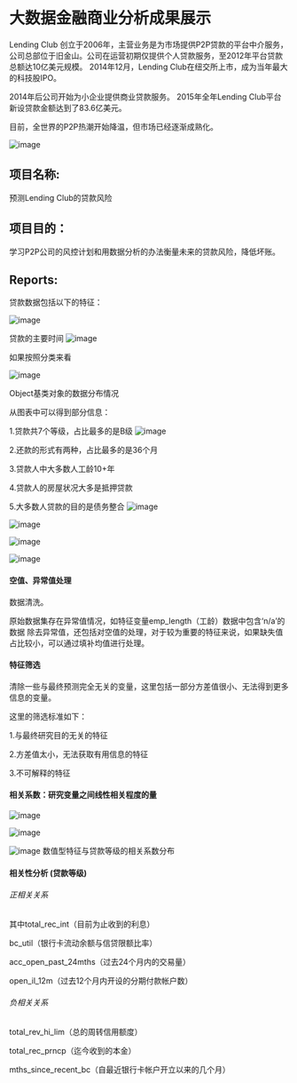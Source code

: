 # 大数据金融商业分析成果展示

Lending Club 创立于2006年，主营业务是为市场提供P2P贷款的平台中介服务，公司总部位于旧金山。公司在运营初期仅提供个人贷款服务，至2012年平台贷款总额达10亿美元规模。
2014年12月，Lending Club在纽交所上市，成为当年最大的科技股IPO。

2014年后公司开始为小企业提供商业贷款服务。
2015年全年Lending Club平台新设贷款金额达到了83.6亿美元。

目前，全世界的P2P热潮开始降温，但市场已经逐渐成熟化。


![image](https://github.com/Bear-LaiOffer/BAandBigdata/blob/master/bigdataandBA/p2panalysis.jpg)


## 项目名称:
预测Lending Club的贷款风险

## 项目目的：
学习P2P公司的风控计划和用数据分析的办法衡量未来的贷款风险，降低坏账。

## Reports:
贷款数据包括以下的特征：

![image](https://github.com/Bear-LaiOffer/BAandBigdata/blob/master/bigdataandBA/2.jpg)

贷款的主要时间
![image](https://github.com/Bear-LaiOffer/BAandBigdata/blob/master/bigdataandBA/dateissued.png)

如果按照分类来看

![image](https://github.com/Bear-LaiOffer/BAandBigdata/blob/master/bigdataandBA/dateissuedbyStates.png)

Object基类对象的数据分布情况

从图表中可以得到部分信息：

1.贷款共7个等级，占比最多的是B级
![image](https://github.com/Bear-LaiOffer/BAandBigdata/blob/master/bigdataandBA/loanamountbygrade.png)

2.还款的形式有两种，占比最多的是36个月

3.贷款人中大多数人工龄10+年

4.贷款人的房屋状况大多是抵押贷款

5.大多数人贷款的目的是债务整合
![image](https://github.com/Bear-LaiOffer/BAandBigdata/blob/master/bigdataandBA/why.png)

![image](https://github.com/Bear-LaiOffer/BAandBigdata/blob/master/bigdataandBA/density.png)

![image](https://github.com/Bear-LaiOffer/BAandBigdata/blob/master/bigdataandBA/loan.png)

![image](https://github.com/Bear-LaiOffer/BAandBigdata/blob/master/bigdataandBA/percentageof.png)


#### 空值、异常值处理

数据清洗。

原始数据集存在异常值情况，如特征变量emp_length（工龄）数据中包含‘n/a’的数据
除去异常值，还包括对空值的处理，对于较为重要的特征来说，如果缺失值占比较小，可以通过填补均值进行处理。


#### 特征筛选
清除一些与最终预测完全无关的变量，这里包括一部分方差值很小、无法得到更多信息的变量。

这里的筛选标准如下：

1.与最终研究目的无关的特征

2.方差值太小，无法获取有用信息的特征

3.不可解释的特征


#### 相关系数：研究变量之间线性相关程度的量

![image](https://github.com/Bear-LaiOffer/BAandBigdata/blob/master/bigdataandBA/payment.png)

![image](https://github.com/Bear-LaiOffer/BAandBigdata/blob/master/bigdataandBA/purpose.png)

![image](https://github.com/Bear-LaiOffer/BAandBigdata/blob/master/bigdataandBA/incomevsloan.png)
数值型特征与贷款等级的相关系数分布


#### 相关性分析 (贷款等级)
###### 正相关关系

其中total_rec_int（目前为止收到的利息）

bc_util（银行卡流动余额与信贷限额比率）

acc_open_past_24mths（过去24个月内的交易量）

open_il_12m（过去12个月内开设的分期付款帐户数）

###### 负相关关系
total_rev_hi_lim（总的周转信用额度）

total_rec_prncp（迄今收到的本金）
 
mths_since_recent_bc（自最近银行卡帐户开立以来的几个月）





